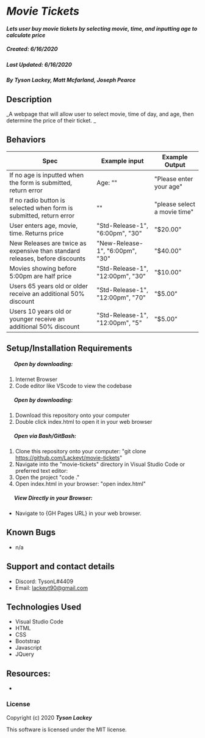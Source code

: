 #  _Movie Tickets_

#### _Lets user buy movie tickets by selecting movie, time, and inputting age to calculate price_
##### __Created:__ 6/16/2020
##### __Last Updated:__ 6/16/2020 
##### By _**Tyson Lackey, Matt Mcfarland, Joseph Pearce**_  

## Description

_A webpage that will allow user to select movie, time of day, 
and age, then determine the price of their ticket.
_

## Behaviors

| Spec| Example input | Example Output
| ----------- | ----------- | ----------- |
| If no age is inputted when the form is submitted, return error | Age: "" | "Please enter your age" |
| If no radio button is selected when form is submitted, return error | "" | "please select a movie time" |
| User enters age, movie, time. Returns price | "Std-Release-1", "6:00pm", "30" | "$20.00" |
| New Releases are twice as expensive than standard releases, before discounts | "New-Release-1", "6:00pm", "30" | "$40.00" |
| Movies showing before 5:00pm are half price | "Std-Release-1", "12:00pm", "30" | "$10.00" |
| Users 65 years old or older receive an additional 50% discount | "Std-Release-1", "12:00pm", "70" | "$5.00" |
| Users 10 years old or younger receive an additional 50% discount | "Std-Release-1", "12:00pm", "5" | "$5.00" |


## Setup/Installation Requirements

##### &nbsp;&nbsp;&nbsp;&nbsp;&nbsp;&nbsp;Open by downloading:
1. Internet Browser
2. Code editor like VScode to view the codebase

##### &nbsp;&nbsp;&nbsp;&nbsp;&nbsp;&nbsp;Open by downloading:

1. Download this repository onto your computer
2. Double click index.html to open it in your web browser

##### &nbsp;&nbsp;&nbsp;&nbsp;&nbsp;&nbsp;Open via Bash/GitBash:

1. Clone this repository onto your computer:
    "git clone https://github.com/Lackeyt/movie-tickets"
2. Navigate into the "movie-tickets" directory in Visual Studio Code or preferred text editor:
3. Open the project
    "code ."
3. Open index.html in your browser:
    "open index.html"

##### &nbsp;&nbsp;&nbsp;&nbsp;&nbsp;&nbsp;View Directly in your Browser:

* Navigate to {GH Pages URL} in your web browser.

## Known Bugs

* n/a

## Support and contact details

* Discord: TysonL#4409
* Email: lackeyt90@gmail.com


## Technologies Used

* Visual Studio Code
* HTML
* CSS
* Bootstrap
* Javascript
* JQuery

## Resources:

* 

### License

Copyright (c) 2020 **_Tyson Lackey_**

This software is licensed under the MIT license.
